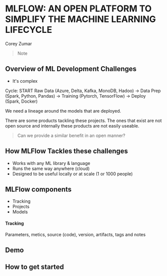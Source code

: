 # MLFLOW: AN OPEN PLATFORM TO SIMPLIFY THE MACHINE LEARNING LIFECYCLE
Corey Zumar

> Note

## Overview of ML Development Challenges
* It's complex

Cycle: 
START Raw Data (Azure, Delta, Kafka, MonoDB, Hadoo) -> 
Data Prep (Spark, Python, Pandas) -> 
Training (Pytorch, TensorFlow) -> 
Deploy (Spark, Docker)

We need a lineage around the models that are deployed. 

There are some products tackling these projects. The ones that exist are not open source and internally these products are not easily useable. 

> Can we provide a similar benefit in an open manner? 

## How MLFlow Tackles these challenges
* Works with any ML library & language
* Runs the same way anywhere (cloud)
* Designed to be useful locally or at scale (1 or 1000 people)

## MLFlow components
- Tracking
- Projects
- Models

#### Tracking
Parameters, metics, source (code), version, artifacts, tags and notes

## Demo 

## How to get started